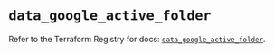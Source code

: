 # `data_google_active_folder`

Refer to the Terraform Registry for docs: [`data_google_active_folder`](https://registry.terraform.io/providers/hashicorp/google/6.33.0/docs/data-sources/active_folder).
